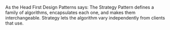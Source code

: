 As the Head First Design Patterns says:
The Strategy Pattern defines a family of algorithms, encapsulates each one, and makes them interchangeable.
Strategy lets the algorithm vary independently from clients that use.